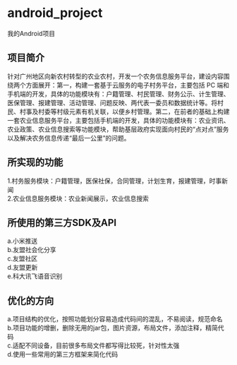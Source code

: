# android_project
我的Android项目
## 项目简介
针对广州地区向新农村转型的农业农村，开发一个农务信息服务平台，建设内容围绕两个方面展开：第一，构建一套基于云服务的电子村务平台，主要包括 PC 端和手机端的开发，具体的功能模块有：户籍管理、村民管理、财务公示、计生管理、医保管理、报建管理、活动管理、问题反映、两代表一委员和数据统计等。将村民、村事及村委等村级元素有机关联，以便乡村管理。第二，在前者的基础上构建一套农业信息服务平台，主要包括手机端的开发，具体的功能模块有：农业资讯、农业政策、农业信息搜索等功能模块，帮助基层政府实现面向村民的“点对点”服务以及解决农务信息传递“最后一公里”的问题。

## 所实现的功能
1.村务服务模块：户籍管理，医保社保，合同管理，计划生育，报建管理，时事新闻  
2.农业信息服务模块：农业新闻展示，农业信息搜索

## 所使用的第三方SDK及API
a.小米推送  
b.友盟社会化分享  
c.友盟社区  
d.友盟更新  
e.科大讯飞语音识别

## 优化的方向
a.项目结构的优化，按照功能划分容易造成代码间的混乱，不易阅读，规范命名  
b.项目功能的增删，删除无用的jar包，图片资源，布局文件，添加注释，精简代码  
c.适配不同设备，目前很多布局文件都写得比较死，针对性太强  
d.使用一些常用的第三方框架来简化代码
